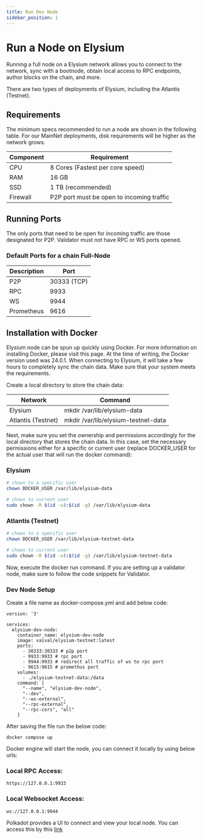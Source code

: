 ```yaml
---
title: Run Dev Node
sidebar_position: 1
---
```


# Run a Node on Elysium

Running a full node on a Elysium network allows you to connect to the network, sync with a bootnode, obtain local access
to RPC endpoints, author blocks on the chain, and more.

There are two types of deployments of Elysium, including the Atlantis (Testnet).

## Requirements

The minimum specs recommended to run a node are shown in the following table. For our MainNet
deployments, disk requirements will be higher as the network grows.

| Component | Requirement                                                                              |
|-----------|------------------------------------------------------------------------------------------|
| CPU       | 8 Cores (Fastest per core speed)                                                         | 
| RAM       | 16 GB                                                                                    |
| SSD       | 1 TB (recommended)                                                                       |
| Firewall  | P2P port must be open to incoming traffic |

## Running Ports

The only ports that need to be open for incoming traffic are those designated for P2P. Validator must not have RPC or WS
ports opened.

### Default Ports for a chain Full-Node

| Description | Port        |
|-------------|-------------|
| P2P         | 30333 (TCP) | 
| RPC         | 9933        |
| WS          | 9944        |
| Prometheus  | 9616        |

## Installation with Docker

Elysium node can be spun up quickly using Docker. For more information on installing Docker, please visit this page.
At the time of writing, the Docker version used was 24.0.1. When connecting to Elysium, it will take a few hours to
completely sync the chain data. Make sure that your system meets the requirements.

Create a local directory to store the chain data:

| Network            | Command                             |
|--------------------|-------------------------------------|
| Elysium            | mkdir /var/lib/elysium-data         | 
| Atlantis (Testnet) | mkdir /var/lib/elysium-testnet-data |

Next, make sure you set the ownership and permissions accordingly for the local directory that stores the chain data. In
this case, set the necessary permissions either for a specific or current user (replace DOCKER_USER for the actual user
that will run the docker command):

### Elysium

```sh
# chown to a specific user
chown DOCKER_USER /var/lib/elysium-data

# chown to current user
sudo chown -R $(id -u):$(id -g) /var/lib/elysium-data
```

### Atlantis (Testnet)

```sh
# chown to a specific user
chown DOCKER_USER /var/lib/elysium-testnet-data

# chown to current user
sudo chown -R $(id -u):$(id -g) /var/lib/elysium-testnet-data
```

Now, execute the docker run command. If you are setting up a validator node, make sure to follow the code snippets for
Validator.

### Dev Node Setup
Create a file name as docker-compose.yml and add below code:
```docker compose file
version: '3'

services:
  elysium-dev-node:
    container_name: elysium-dev-node
    image: vaival/elysium-testnet:latest
    ports:
      - 30333:30333 # p2p port
      - 9933:9933 # rpc port
      - 9944:9933 # redirect all traffic of ws to rpc port
      - 9615:9615 # promethus port
    volumes:
      - ./elysium-testnet-data:/data
    command: [
      "--name", "elysium-dev-node",
      "--dev",
      "--ws-external",
      "--rpc-external",
      "--rpc-cors", "all"
    ]
```
After saving the file run the below code:
```
docker compose up
```
Docker engine will start the node, you can connect it locally by using below urls:

### Local RPC Access:
```
https://127.0.0.1:9933
```
### Local Websocket Access:
```
ws://127.0.0.1:9944
```

Polkadot provides a UI to connect and view your local node. You can access this by this [link](https://polkadot.js.org/apps/?rpc=ws%3A%2F%2F127.0.0.1%3A9945#/explorer)
